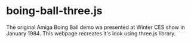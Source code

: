 # boing-ball-three.js
The original Amiga Boing Ball demo wa presented at Winter CES show in January 1984.
This webpage recreates it's look using three.js library.
